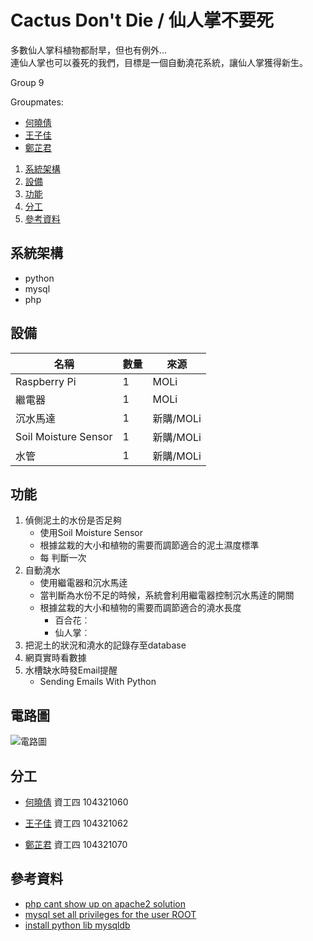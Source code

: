 # Cactus Don't Die / 仙人掌不要死

多數仙人掌科植物都耐旱，但也有例外...  
連仙人掌也可以養死的我們，目標是一個自動澆花系統，讓仙人掌獲得新生。

Group 9

Groupmates: 
+ [何曉倩](https://github.com/Dorothy0405)
+ [王子佳](https://github.com/ivan922114)
+ [鄭芷君](https://github.com/paperelmo)

1) [系統架構](#系統架構)
2) [設備](#設備)
3) [功能](#功能)
4) [分工](#%E5%88%86%E5%B7%A5)
5) [參考資料]()

## 系統架構
+ python
+ mysql
+ php

## 設備
| 名稱 | 數量 | 來源 |
| --- | --- | --- |
| Raspberry Pi | 1 | MOLi |
| 繼電器 | 1 | MOLi |
| 沉水馬達 | 1 | 新購/MOLi |
| Soil Moisture Sensor | 1 | 新購/MOLi |
| 水管 | 1 | 新購/MOLi |
## 功能
1) 偵側泥土的水份是否足夠
    + 使用Soil Moisture Sensor
    + 根據盆栽的大小和植物的需要而調節適合的泥土濕度標準
    + 每 判斷一次
2) 自動澆水
    + 使用繼電器和沉水馬逹
    + 當判斷為水份不足的時候，系統會利用繼電器控制沉水馬逹的開關
    + 根據盆栽的大小和植物的需要而調節適合的澆水長度
        + 百合花︰
        + 仙人掌︰
3) 把泥土的狀況和澆水的記錄存至database
4) 網頁實時看數據 
5) 水槽缺水時發Email提醒
    + Sending Emails With Python

## 電路圖
![](https://github.com/paperelmo/1071_LSA_group9_CactusDontDie/blob/master/IoT%20plant.png "電路圖")
## 分工
+ [何曉倩](https://github.com/Dorothy0405) 資工四 104321060

+ [王子佳](https://github.com/ivan922114) 資工四 104321062

+ [鄭芷君](https://github.com/paperelmo) 資工四 104321070

## 參考資料
+ [php cant show up on apache2 solution](https://askubuntu.com/questions/451708/php-script-not-executing-on-apache-server)
+ [mysql set all privileges for the user ROOT](https://www.youtube.com/watch?v=kQ0HoLva9Yc)
+ [install python lib mysqldb](https://stackoverflow.com/questions/454854/no-module-named-mysqldb/36183193)
